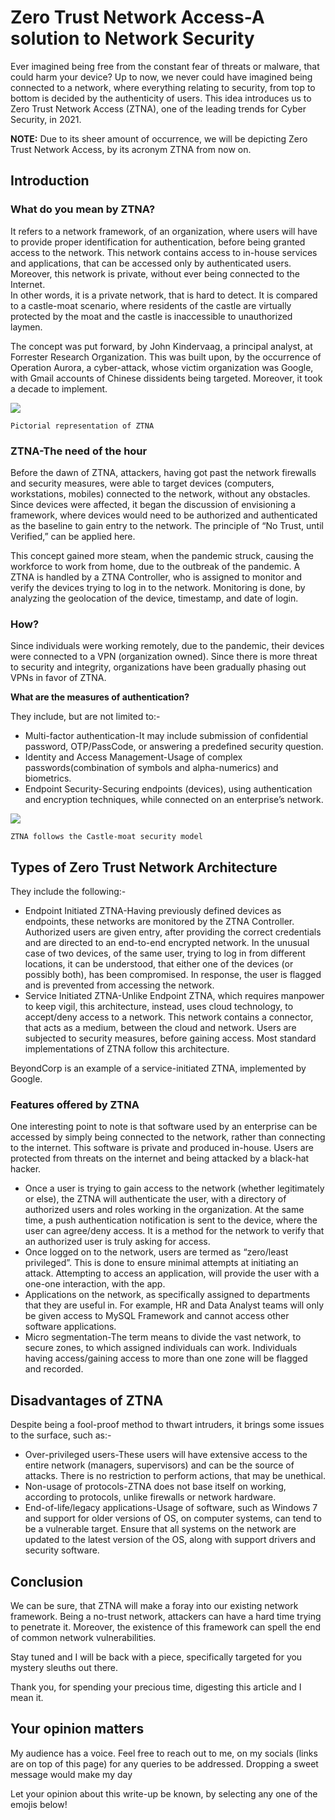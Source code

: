 # Zero Trust Network Access-A solution to Network Security

Ever imagined being free from the constant fear of threats or malware, that could harm your device? Up to now, we never could have imagined being connected to a network, where everything relating to security, from top to bottom is decided by the authenticity of users. This idea introduces us to Zero Trust Network Access (ZTNA), one of the leading trends for Cyber Security, in 2021.

**NOTE:** Due to its sheer amount of occurrence, we will be depicting Zero Trust Network Access, by its acronym ZTNA from now on.

## Introduction

### What do you mean by ZTNA?

It refers to a network framework, of an organization, where users will have to provide proper identification for authentication, before being granted access to the network. This network contains access to in-house services and applications, that can be accessed only by authenticated users. Moreover, this network is private, without ever being connected to the Internet.\
In other words, it is a private network, that is hard to detect. It is compared to a castle-moat scenario, where residents of the castle are virtually protected by the moat and the castle is inaccessible to unauthorized laymen.

The concept was put forward, by John Kindervaag, a principal analyst, at Forrester Research Organization. This was built upon, by the occurrence of Operation Aurora, a cyber-attack, whose victim organization was Google, with Gmail accounts of Chinese dissidents being targeted. Moreover, it took a decade to implement.

&#x20;                                                  ![](https://cdn-images-1.medium.com/max/1000/1\*d-xDhPGI9v5ZICZUTTIgyQ.png)

&#x20;                                                      `Pictorial representation of ZTNA`

### **ZTNA-The need of the hour**

Before the dawn of ZTNA, attackers, having got past the network firewalls and security measures, were able to target devices (computers, workstations, mobiles) connected to the network, without any obstacles. Since devices were affected, it began the discussion of envisioning a framework, where devices would need to be authorized and authenticated as the baseline to gain entry to the network. The principle of “No Trust, until Verified,” can be applied here.

This concept gained more steam, when the pandemic struck, causing the workforce to work from home, due to the outbreak of the pandemic. A ZTNA is handled by a ZTNA Controller, who is assigned to monitor and verify the devices trying to log in to the network. Monitoring is done, by analyzing the geolocation of the device, timestamp, and date of login.

### **How?**

Since individuals were working remotely, due to the pandemic, their devices were connected to a VPN (organization owned). Since there is more threat to security and integrity, organizations have been gradually phasing out VPNs in favor of ZTNA.

**What are the measures of authentication?**

They include, but are not limited to:-

* Multi-factor authentication-It may include submission of confidential password, OTP/PassCode, or answering a predefined security question.
* Identity and Access Management-Usage of complex passwords(combination of symbols and alpha-numerics) and biometrics.
* Endpoint Security-Securing endpoints (devices), using authentication and encryption techniques, while connected on an enterprise’s network.

&#x20;                                                ![](https://cdn-images-1.medium.com/max/1000/1\*uqIIj2rRjkAjK-uF0tTlqA.png)

&#x20;                                            `ZTNA follows the Castle-moat security model`

## **Types of Zero Trust Network Architecture**

They include the following:-

* Endpoint Initiated ZTNA-Having previously defined devices as endpoints, these networks are monitored by the ZTNA Controller. Authorized users are given entry, after providing the correct credentials and are directed to an end-to-end encrypted network. In the unusual case of two devices, of the same user, trying to log in from different locations, it can be understood, that either one of the devices (or possibly both), has been compromised. In response, the user is flagged and is prevented from accessing the network.\
  &#x20;
* Service Initiated ZTNA-Unlike Endpoint ZTNA, which requires manpower to keep vigil, this architecture, instead, uses cloud technology, to accept/deny access to a network. This network contains a connector, that acts as a medium, between the cloud and network. Users are subjected to security measures, before gaining access. Most standard implementations of ZTNA follow this architecture.

BeyondCorp is an example of a service-initiated ZTNA, implemented by Google.

### **Features offered by ZTNA**

One interesting point to note is that software used by an enterprise can be accessed by simply being connected to the network, rather than connecting to the internet. This software is private and produced in-house. Users are protected from threats on the internet and being attacked by a black-hat hacker.

* Once a user is trying to gain access to the network (whether legitimately or else), the ZTNA will authenticate the user, with a directory of authorized users and roles working in the organization. At the same time, a push authentication notification is sent to the device, where the user can agree/deny access. It is a method for the network to verify that an authorized user is truly asking for access.
* Once logged on to the network, users are termed as “zero/least privileged”. This is done to ensure minimal attempts at initiating an attack. Attempting to access an application, will provide the user with a one-one interaction, with the app.
* Applications on the network, as specifically assigned to departments that they are useful in. For example, HR and Data Analyst teams will only be given access to MySQL Framework and cannot access other software applications.\
  &#x20;
* Micro segmentation-The term means to divide the vast network, to secure zones, to which assigned individuals can work. Individuals having access/gaining access to more than one zone will be flagged and recorded.

## D**isadvantages of ZTNA**

Despite being a fool-proof method to thwart intruders, it brings some issues to the surface, such as:-

* Over-privileged users-These users will have extensive access to the entire network (managers, supervisors) and can be the source of attacks. There is no restriction to perform actions, that may be unethical.
* Non-usage of protocols-ZTNA does not base itself on working, according to protocols, unlike firewalls or network hardware.
* End-of-life/legacy applications-Usage of software, such as Windows 7 and support for older versions of OS, on computer systems, can tend to be a vulnerable target. Ensure that all systems on the network are updated to the latest version of the OS, along with support drivers and security software.

## Conclusion

We can be sure, that ZTNA will make a foray into our existing network framework. Being a no-trust network, attackers can have a hard time trying to penetrate it. Moreover, the existence of this framework can spell the end of common network vulnerabilities.

Stay tuned and I will be back with a piece, specifically targeted for you mystery sleuths out there.

Thank you, for spending your precious time, digesting this article and I mean it.

## Your opinion matters

My audience has a voice. Feel free to reach out to me, on my socials (links are on top of this page) for any queries to be addressed. Dropping a sweet message would make my day

Let your opinion about this write-up be known, by selecting any one of the emojis below!
